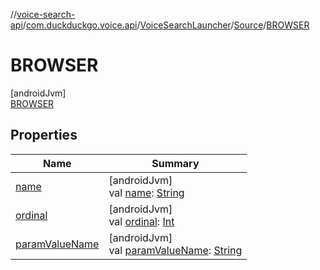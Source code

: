 //[voice-search-api](../../../../../index.md)/[com.duckduckgo.voice.api](../../../index.md)/[VoiceSearchLauncher](../../index.md)/[Source](../index.md)/[BROWSER](index.md)

# BROWSER

[androidJvm]\
[BROWSER](index.md)

## Properties

| Name | Summary |
|---|---|
| [name](../-w-i-d-g-e-t/index.md#-372974862%2FProperties%2F-456743958) | [androidJvm]<br>val [name](../-w-i-d-g-e-t/index.md#-372974862%2FProperties%2F-456743958): [String](https://kotlinlang.org/api/latest/jvm/stdlib/kotlin/-string/index.html) |
| [ordinal](../-w-i-d-g-e-t/index.md#-739389684%2FProperties%2F-456743958) | [androidJvm]<br>val [ordinal](../-w-i-d-g-e-t/index.md#-739389684%2FProperties%2F-456743958): [Int](https://kotlinlang.org/api/latest/jvm/stdlib/kotlin/-int/index.html) |
| [paramValueName](../param-value-name.md) | [androidJvm]<br>val [paramValueName](../param-value-name.md): [String](https://kotlinlang.org/api/latest/jvm/stdlib/kotlin/-string/index.html) |
